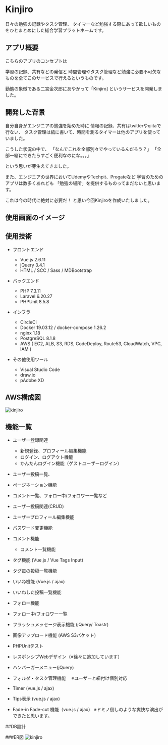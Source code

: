 # Kinjiro

日々の勉強の記録やタスク管理、
タイマーなど勉強する際にあって欲しいものをひとまとめにした総合学習プラットホームです。

## アプリ概要

こちらのアプリのコンセプトは

学習の記録、共有などの発信と
時間管理やタスク管理など勉強に必要不可欠なものを全てこのサービスで行えるというものです。

勤勉の象徴である二宮金次郎にあやかって「Kinjiro] というサービスを開発しました。

## 開発した背景

自分自身がエンジニアの勉強を始めた時に
情報の記録、共有はtwitterやqiitaで行ない、
タスク管理は紙に書いて、時間を測るタイマーは他のアプリを使っていました。

こうした状況の中で、
「なんでこれを全部別々でやっているんだろう？」
「全部一緒にできたらすごく便利なのにな。。。」

という思いが芽生えてきました。

また、エンジニアの世界においてUdemyやTechpit、Progateなど
学習のためのアプリは数多くあれども
「勉強の場所」を提供するものってまだないと思います。

これは今の時代に絶対に必要だ！
と思い今回Kinjiroを作成いたしました。


## 使用画面のイメージ


## 使用技術

* フロントエンド
    * Vue.js 2.6.11
    * jQuery 3.4.1
    * HTML / SCC / Sass / MDBootstrap

* バックエンド
    * PHP 7.3.11
    * Laravel 6.20.27
    * PHPUnit 8.5.8

* インフラ
   * CircleCi
   * Docker 19.03.12 / docker-compose 1.26.2
   * nginx 1.18
   * PostgreSQL 8.1.8
   * AWS ( EC2, ALB, S3, RDS, CodeDeploy, Route53, CloudWatch, VPC, IAM )

* その他使用ツール

  * Visual Studio Code
  * draw.io
  * pAdobe XD

## AWS構成図

![kinjiro](https://user-images.githubusercontent.com/73926303/121984796-93b4f880-cdce-11eb-9800-427036c517bb.png)


## 機能一覧

* ユーザー登録関連
  * 新規登録、プロフィール編集機能
  * ログイン、ログアウト機能
  * かんたんログイン機能（ゲストユーザーログイン）

* ユーザー投稿一覧、
* ページネーション機能

* コメント一覧、フォロー中/フォロワー一覧など

* ユーザー投稿関連(CRUD)

* ユーザープロフィール編集機能

* パスワード変更機能

* コメント機能
  * コメント一覧機能

* タグ機能 (Vue.js / Vue Tags Input)
 * タグ毎の投稿一覧機能
 * いいね機能 (Vue.js / ajax)

* いいねした投稿一覧機能

* フォロー機能

* フォロー中/フォロワー一覧

* フラッシュメッセージ表示機能 (jQuery/ Toastr)

* 画像アップロード機能 (AWS S3バケット)

* PHPUnitテスト

* レスポンシブWebデザイン（※徐々に追加しています）

* ハンバーガーメニュー(jQuery)

* フォルダ・タスク管理機能
　※ユーザーと紐付け個別対応

* Timer (vue.js / ajax)

* Tips表示 (vue.js / ajax)

* Fade-in Fade-cut 機能（vue.js / ajax）
  ※ドミノ倒しのような爽快な演出ができたと思います。

##DB設計

###ER図
![kinjiro](https://user-images.githubusercontent.com/73926303/121997964-1f864f00-cde6-11eb-8ca3-e0d7aba72dac.png)
